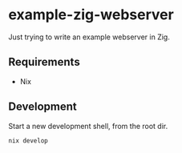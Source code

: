 # example-zig-webserver
Just trying to write an example webserver in Zig.

## Requirements

* Nix

## Development

Start a new development shell, from the root dir.

```
nix develop
```
